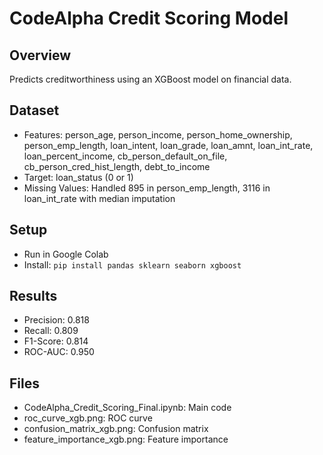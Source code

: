 # CodeAlpha Credit Scoring Model
## Overview
Predicts creditworthiness using an XGBoost model on financial data.
## Dataset
- Features: person_age, person_income, person_home_ownership, person_emp_length, loan_intent, loan_grade, loan_amnt, loan_int_rate, loan_percent_income, cb_person_default_on_file, cb_person_cred_hist_length, debt_to_income
- Target: loan_status (0 or 1)
- Missing Values: Handled 895 in person_emp_length, 3116 in loan_int_rate with median imputation
## Setup
- Run in Google Colab
- Install: `pip install pandas sklearn seaborn xgboost`
## Results
- Precision: 0.818
- Recall: 0.809
- F1-Score: 0.814
- ROC-AUC: 0.950
## Files
- CodeAlpha_Credit_Scoring_Final.ipynb: Main code
- roc_curve_xgb.png: ROC curve
- confusion_matrix_xgb.png: Confusion matrix
- feature_importance_xgb.png: Feature importance

